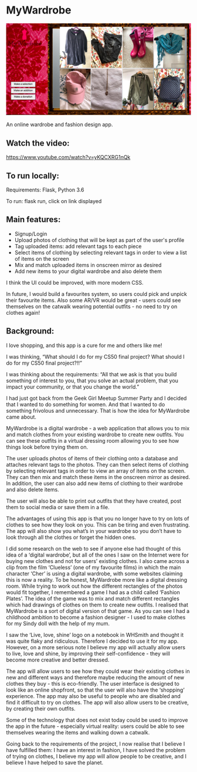 # MyWardrobe

![project image](https://github.com/GK230/MyWardrobe/blob/master/Screen%20Shot%202020-08-12%20at%2013.18.19.png)

An online wardrobe and fashion design app.

## Watch the video:

https://www.youtube.com/watch?v=yKQCXRG1nQk

## To run locally:

  Requirements: Flask, Python 3.6
  
  To run: flask run, click on link displayed
  
## Main features:
  
  * Signup/Login
  * Upload photos of clothing that will be kept as part of the user's profile
  * Tag uploaded items: add relevant tags to each piece
  * Select items of clothing by selecting relevant tags in order to view a list of items on the screen
  * Mix and match uploaded items in onscreen mirror as desired
  * Add new items to your digital wardrobe and also delete them

I think the UI could be improved, with more modern CSS.

In future, I would build a favourites system, so users could pick and unpick their favourite items. Also some AR/VR would be great - users could see themselves on the catwalk wearing potential outfits - no need to try on clothes again!


## Background:

I love shopping, and this app is a cure for me and others like me!

I was thinking, “What should I do for my CS50 final project? What should I do for my CS50 final project?!!”

I was thinking about the requirements: “All that we ask is that you build something of interest to you, that you solve an actual problem, that you impact your community, or that you change the world.”

I had just got back from the Geek Girl Meetup Summer Party and I decided that I wanted to do something for women. And that I wanted to do something frivolous and unnecessary. That is how the idea for MyWardrobe came about.

MyWardrobe is a digital wardrobe - a web application that allows you to mix and match clothes from your existing wardrobe to create new outfits. You can see these outfits in a virtual dressing room allowing you to see how things look before trying them on.

The user uploads photos of items of their clothing onto a database and attaches relevant tags to the photos. They can then select items of clothing by selecting relevant tags in order to view an array of items on the screen. They can then mix and match these items in the onscreen mirror as desired. In addition, the user can also add new items of clothing to their wardrobe and also delete items.

The user will also be able to print out outfits that they have created, post them to social media or save them in a file.

The advantages of using this app is that you no longer have to try on lots of clothes to see how they look on you. This can be tiring and even frustrating. The app will also show you what’s in your wardrobe so you don’t have to look through all the clothes or forget the hidden ones. 

I did some research on the web to see if anyone else had thought of this idea of a ‘digital wardrobe’, but all of the ones I saw on the Internet were for buying new clothes and not for users’ existing clothes. I also came across a clip from the film ‘Clueless’ (one of my favourite films) in which the main character ‘Cher’ is using a digital wardrobe, with some websites claiming this is now a reality. To be honest, MyWardrobe more like a digital dressing room. While trying to work out how the different rectangles of the photos would fit together, I remembered a game I had as a child called ‘Fashion Plates’. The idea of the game was to mix and match different rectangles which had drawings of clothes on them to create new outfits. I realised that MyWardrobe is a sort of digital version of that game. As you can see I had a childhood ambition to become a fashion designer - I used to make clothes for my Sindy doll with the help of my mum.

I saw the ‘Live, love, shine’ logo on a notebook in WHSmith and thought it was quite flaky and ridiculous. Therefore I decided to use it for my app. However, on a more serious note I believe my app will actually allow users to live, love and shine, by improving their self-confidence - they will become more creative and better dressed.

The app will allow users to see how they could wear their existing clothes in new and different ways and therefore maybe reducing the amount of new clothes they buy - this is eco-friendly. The user interface is designed to look like an online shopfront, so that the user will also have the ‘shopping’ experience. The app may also be useful to people who are disabled and find it difficult to try on clothes. The app will also allow users to be creative, by creating their own outfits.

Some of the technology that does not exist today could be used to improve the app in the future - especially virtual reality: users could be able to see themselves wearing the items and walking down a catwalk.

Going back to the requirements of the project, I now realise that I believe I have fulfilled them: I have an interest in fashion, I have solved the problem of trying on clothes, I believe my app will allow people to be creative, and I believe I have helped to save the planet.








